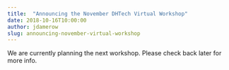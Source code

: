 ```yaml
---
title:  "Announcing the November DHTech Virtual Workshop"
date: 2018-10-16T10:00:00
author: jdamerow
slug: announcing-november-virtual-workshop
---
```


We are currently planning the next workshop. Please check back later for more info.
